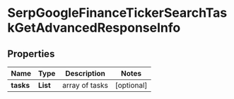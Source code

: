 # SerpGoogleFinanceTickerSearchTaskGetAdvancedResponseInfo


## Properties

| Name | Type | Description | Notes |
|------------ | ------------- | ------------- | -------------|
**tasks** | **List<SerpGoogleFinanceTickerSearchTaskGetAdvancedTaskInfo>** | array of tasks |[optional]|